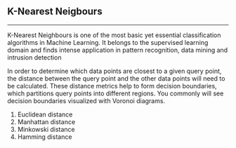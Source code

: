 ## K-Nearest Neigbours

---

K-Nearest Neighbours is one of the most basic yet essential classification algorithms in Machine Learning. 
It belongs to the supervised learning domain and finds intense application in pattern recognition, data mining and intrusion detection

In order to determine which data points are closest to a given query point, the distance between the query point and the other data points will need to be calculated. These distance metrics help to form decision boundaries, which partitions query points into different regions.
You commonly will see decision boundaries visualized with Voronoi diagrams.

1. Euclidean distance
2. Manhattan distance
3. Minkowski distance
4. Hamming distance
